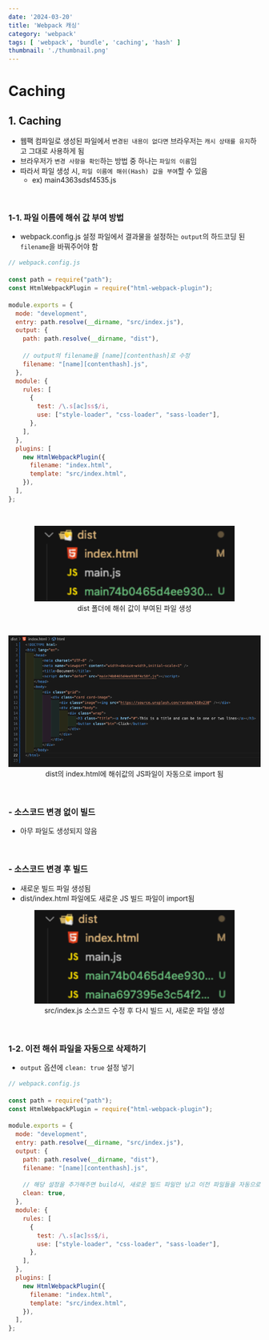 ```yaml
---
date: '2024-03-20'
title: 'Webpack 캐싱'
category: 'webpack'
tags: [ 'webpack', 'bundle', 'caching', 'hash' ]
thumbnail: './thumbnail.png'
---
```


# Caching

## 1. Caching

- 웹팩 컴파일로 생성된 파일에서 `변경된 내용이 없다면` 브라우저는 `캐시 상태를 유지`하고 그대로 사용하게 됨
- 브라우저가 `변경 사항을 확인`하는 방법 중 하나는 `파일의 이름`임
- 따라서 파일 생성 시, `파일 이름에 해쉬(Hash) 값을 부여`할 수 있음
    - ex) main4363sdsf4535.js

<br/>

### 1-1. 파일 이름에 해쉬 값 부여 방법

- webpack.config.js 설정 파일에서 결과물을 설정하는 `output`의 하드코딩 된 `filename`을 바꿔주어야 함

```js
// webpack.config.js

const path = require("path");
const HtmlWebpackPlugin = require("html-webpack-plugin");

module.exports = {
  mode: "development",
  entry: path.resolve(__dirname, "src/index.js"),
  output: {
    path: path.resolve(__dirname, "dist"),

    // output의 filename을 [name][contenthash]로 수정
    filename: "[name][contenthash].js",
  },
  module: {
    rules: [
      {
        test: /\.s[ac]ss$/i,
        use: ["style-loader", "css-loader", "sass-loader"],
      },
    ],
  },
  plugins: [
    new HtmlWebpackPlugin({
      filename: "index.html",
      template: "src/index.html",
    }),
  ],
};
```

<br/>

<p align="center">
    <img src="./Webpack_caching_file.png" width="400" alt="Webpack_caching_file"><br/>
    <span>dist 폴더에 해쉬 값이 부여된 파일 생성</span>
</p>

<br/>

<p align="center">
    <img src="./Webpack_caching_import.png" width="700" alt="Webpack_caching_import"><br/>
    <span>dist의 index.html에 해쉬값의 JS파일이 자동으로 import 됨</span>
</p>

<br/>

### - 소스코드 변경 없이 빌드

- 아무 파일도 생성되지 않음

<br/>

### - 소스코드 변경 후 빌드

- 새로운 빌드 파일 생성됨
- dist/index.html 파일에도 새로운 JS 빌드 파일이 import됨

<p align="center">
    <img src="./Webpack_caching_edit_build.png" width="400" alt="Webpack_caching_edit_build"><br/>
    <span>src/index.js 소스코드 수정 후 다시 빌드 시, 새로운 파일 생성</span>
</p>

<br/>

### 1-2. 이전 해쉬 파일을 자동으로 삭제하기

- `output` 옵션에 `clean: true` 설정 넣기

```js
// webpack.config.js

const path = require("path");
const HtmlWebpackPlugin = require("html-webpack-plugin");

module.exports = {
  mode: "development",
  entry: path.resolve(__dirname, "src/index.js"),
  output: {
    path: path.resolve(__dirname, "dist"),
    filename: "[name][contenthash].js",

    // 해당 설정을 추가해주면 build시, 새로운 빌드 파일만 남고 이전 파일들을 자동으로 삭제해줌
    clean: true,
  },
  module: {
    rules: [
      {
        test: /\.s[ac]ss$/i,
        use: ["style-loader", "css-loader", "sass-loader"],
      },
    ],
  },
  plugins: [
    new HtmlWebpackPlugin({
      filename: "index.html",
      template: "src/index.html",
    }),
  ],
};
```

[//]: # (---)

[//]: # ()

[//]: # (## Source)

[//]: # ()

[//]: # (- [<>]&#40;<>&#41;)

